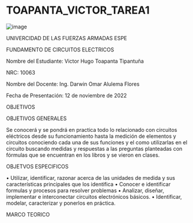 # TOAPANTA_VICTOR_TAREA1
![image](https://user-images.githubusercontent.com/117923992/201203427-5c76574a-2e2b-4ea1-883c-a96a53e89229.png)

UNIVERCIDAD DE LAS FUERZAS ARMADAS ESPE

FUNDAMENTO DE CIRCUITOS ELECTRICOS

Nombre del Estudiante: Victor Hugo Toapanta Tipantuña

NRC: 10063

Nombre del Docente: Ing. Darwin Omar Alulema Flores

Fecha de Presentación: 12 de noviembre de 2022

OBJETIVOS

OBJETIVOS GENERALES

Se conocerá y se pondrá en practica todo lo relacionado con circuitos eléctricos desde su funcionamiento hasta la medición de elementos y circuitos conociendo cada una de sus funciones y el como utilizarlas en el circuito buscando medidas y respuestas a las preguntas planteadas con fórmulas que se encuentran en los libros y se vieron en clases.

OBJETVOS ESPECIFICOS 

•	Utilizar, identificar, razonar acerca de las unidades de medida y sus características principales que los identifica 
•	Conocer e identificar formulas y procesos para resolver problemas 
•	Analizar, diseñar, implementar e interconectar circuitos electrónicos básicos.
•	Identificar, modelar, caracterizar y ponerlos en práctica.

MARCO TEORICO

